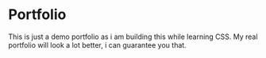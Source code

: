 # Portfolio
This is just a demo portfolio as i am building this while learning CSS.
My real portfolio will look a lot better, i can guarantee you that.
